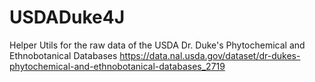 # USDADuke4J
Helper Utils for the raw data of the USDA Dr. Duke's Phytochemical and Ethnobotanical Databases https://data.nal.usda.gov/dataset/dr-dukes-phytochemical-and-ethnobotanical-databases_2719
